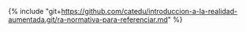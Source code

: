 {% include "git+https://github.com/catedu/introduccion-a-la-realidad-aumentada.git/ra-normativa-para-referenciar.md" %}